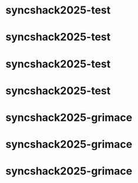 # syncshack2025-test
# syncshack2025-test
# syncshack2025-test
# syncshack2025-test
# syncshack2025-grimace
# syncshack2025-grimace
# syncshack2025-grimace

